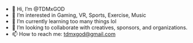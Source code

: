- 👋 Hi, I’m @TDMxGOD
- 👀 I’m interested in Gaming, VR, Sports, Exercise, Music
- 🌱 I’m currently learning too many things lol
- 💞️ I’m looking to collaborate with creatives, sponsors, and organizations.
- 📫 How to reach me: tdmxgod@gmail.com

<!---
TDMxGOD/TDMxGOD is a ✨ special ✨ repository because its `README.md` (this file) appears on your GitHub profile.
You can click the Preview link to take a look at your changes.
--->

